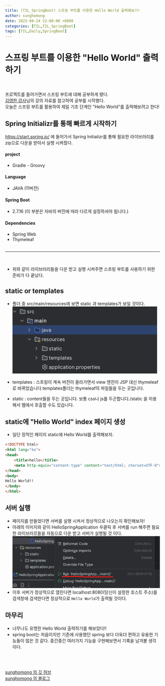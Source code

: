 ```yaml
---
title: (TIL_SpringBoot) 스프링 부트를 이용한 Hello World 출력해보기! 
author: sunghomong
date: 2023-09-24 22:00:00 +0800
categories: [TIL,TIL_SpringBoot]
tags: [TIL,Daily,SpringBoot]
---
```


# 스프링 부트를 이용한 "Hello World" 출력하기
<br>

프로젝트를 들어가면서 스프링 부트에 대해 공부하게 됐다.<br>
[김영한 강사](https://www.youtube.com/@yhdev)님의 강의 자료를 참고하여 공부를 시작했다.<br>
오늘은 스프링 부트를 활용하여 제일 기초 단계인 "Hello World"를 출력해보려고 한다!

## Spring Initializr를 통해 빠르게 시작하기

https://start.spring.io/ 에 들어가서 Spring Initializr를 통해 필요한 라이브러리를 zip으로 다운을 받아서 실행 시켜줬다.

#### project
- Gradle - Groovy
  
#### Language
- JAVA (11버전)
  
#### Spring Boot
- 2.7.16 (이 부분은 자바의 버전에 따라 다르게 설정하셔야 됩니다.)

#### Dependencies
- Spring Web
- Thymeleaf 
<br><br>
  
---
<br>

- 위와 같이 라이브러리들을 다운 받고 실행 시켜주면 스프링 부트를 사용하기 위한 준비가 다 끝났다.

## static or templates

- 폴더 중 src/main/resources에 보면 static 과 templates가 보일 것이다.
  ![Alt text](image-2.png)

- templates : 스프링이 계속 버전이 올라가면서 view 엔진이 JSP 대신 thymeleaf로 바뀌었습니다.templates폴더는 thymeleaf의 파일들을 두는 곳입니다.
- static : content들을 두는 곳입니다. 보통 css나 js를 두곤합니다./static 을 이용해서 웹에서 호출할 수도 있습니다.

## static에 "Hello World" index 페이지 생성

- 일단 정적인 페이지 static에 Hello World를 출력해보자.
  
```html
<!DOCTYPE html>
<html lang="ko">
<head>
    <title>hello</title>
    <meta http-equiv="content-type" content="text/html; charset=UTF-8">
</head>
<body>
Hello World!!
</body>
</html>
```

## 서버 실행

- 페이지를 만들었다면 서버를 실행 시켜서 정상적으로 나오는지 확인해보자!
- 아래의 이미지와 같이 HelloSpringApplication 우클릭 후 서버를 run 해주면 필요한 라이브러르들을 자동으로 다운 받고 서버가 실행될 것 이다.
![Alt text](image.png)
- 이후 서버가 정상적으로 열린다면 localhost:8080(당신이 설정한 호스트 주소)를 검색창에 검색한다면 정상적으로 ``Hello World``가 출력될 것이다.

## 마무리

- 너무나도 유명한 Hello World 출력하기를 해보았다!!
- spring boot는 처음이지만 기존에 사용했던 spring 보다 더욱더 편하고 유용한 기능들이 많은 것 같다. 중간중간 여러가지 기능을 구현해보면서 기록을 남겨볼 생각이다.

<br><br>

[sunghomong 의 깃 허브](https://github.com/sunghomong) <br>
[sunghomong 의 블로그](https://sunghomong.github.io/)